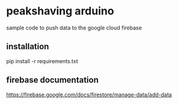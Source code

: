 # peakshaving arduino
sample code to push data to the google cloud firebase

## installation
pip install -r requirements.txt

## firebase documentation
https://firebase.google.com/docs/firestore/manage-data/add-data

